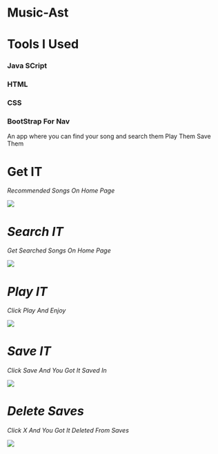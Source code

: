 # Music-Ast
<h1>Tools I Used</h1>
<h3>Java SCript</h3>
<h3>HTML</h3>
<h3>CSS</h3>
<h3>BootStrap  For Nav</h3>
An app where you can find your song and search them Play Them Save Them 
<h1><b>Get IT</b></h1>
<p><i>Recommended Songs On Home Page<i></p>
<img  src="https://user-images.githubusercontent.com/111072851/185778052-567167ea-27ed-4b9e-b289-2fb4f42b86c3.png" >
<br>
<h1><b>Search IT</b></h1>
<p><i> Get Searched Songs On Home Page<i></p>
<img  src="https://user-images.githubusercontent.com/111072851/185778137-ea84fd27-bdc8-419c-91ec-0ce02de2a403.png" >
<br>
<h1><b>Play IT</b></h1>
<p><i> Click Play And Enjoy <i></p>
<img  src="https://user-images.githubusercontent.com/111072851/185778165-13c176c4-d0a7-4c35-948c-0adb1cef1dbc.png" >
<br>
<h1><b>Save IT</b></h1>
<p><i> Click Save And You Got It Saved In <i></p>
<img  src="https://user-images.githubusercontent.com/111072851/185778386-60c98f98-34c2-4fa8-9887-dae693d45fd8.png" >
<br>
<h1><b> Delete Saves </b></h1>
<p><i> Click X And You Got It Deleted From Saves <i></p>
<img  src="https://user-images.githubusercontent.com/111072851/185778261-ba50b65c-e8d5-4a5f-9fa7-619810f941f9.png" >
<br>

